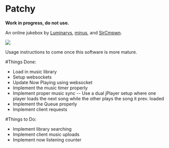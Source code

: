 # Patchy

**Work in progress, do not use.**

An online jukebox by [Luminarys](https://github.com/Luminarys), [minus](https://github.com/minus7), and [SirCmpwn](https://github.com/SirCmpwn).

![](http://i.imgur.com/LIUu8HZ.png)

Usage instructions to come once this software is more mature.

#Things Done:
* Load in music library
* Setup websockets
* Update Now Playing using websocket
* Implement the music timer properly 
* Implement proper music sync -- Use a dual jPlayer setup where one player loads the next song while the other plays the song it prev. loaded
* Implement the Queue properly
* Implement client requests

#Things to Do:
* Implement library searching
* Implement client music uploads
* Implement now listening counter
